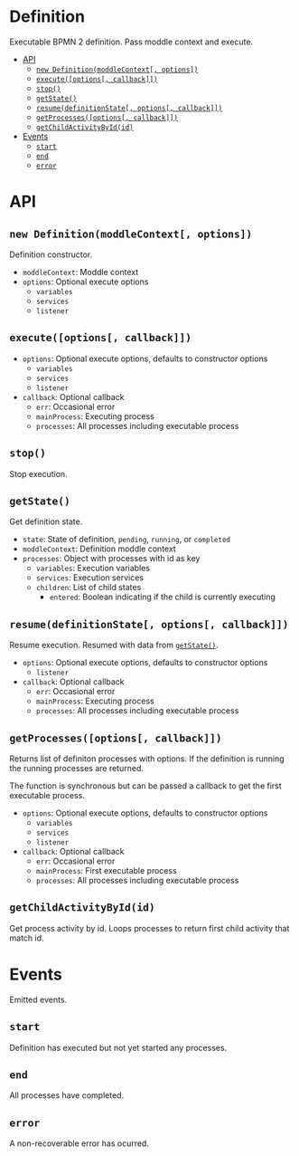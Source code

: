 Definition
==========

Executable BPMN 2 definition. Pass moddle context and execute.

<!-- toc -->

- [API](#api)
  - [`new Definition(moddleContext[, options])`](#new-definitionmoddlecontext-options)
  - [`execute([options[, callback]])`](#executeoptions-callback)
  - [`stop()`](#stop)
  - [`getState()`](#getstate)
  - [`resume(definitionState[, options[, callback]])`](#resumedefinitionstate-options-callback)
  - [`getProcesses([options[, callback]])`](#getprocessesoptions-callback)
  - [`getChildActivityById(id)`](#getchildactivitybyidid)
- [Events](#events)
  - [`start`](#start)
  - [`end`](#end)
  - [`error`](#error)

<!-- tocstop -->

# API

## `new Definition(moddleContext[, options])`

Definition constructor.

- `moddleContext`: Moddle context
- `options`: Optional execute options
  - `variables`
  - `services`
  - `listener`

## `execute([options[, callback]])`

- `options`: Optional execute options, defaults to constructor options
  - `variables`
  - `services`
  - `listener`
- `callback`: Optional callback
  - `err`: Occasional error
  - `mainProcess`: Executing process
  - `processes`: All processes including executable process

## `stop()`

Stop execution.

## `getState()`

Get definition state.

- `state`: State of definition, `pending`, `running`, or `completed`
- `moddleContext`: Definition moddle context
- `processes`: Object with processes with id as key
  - `variables`: Execution variables
  - `services`: Execution services
  - `children`: List of child states
    - `entered`: Boolean indicating if the child is currently executing

## `resume(definitionState[, options[, callback]])`

Resume execution. Resumed with data from [`getState()`](#getstate).

- `options`: Optional execute options, defaults to constructor options
  - `listener`
- `callback`: Optional callback
  - `err`: Occasional error
  - `mainProcess`: Executing process
  - `processes`: All processes including executable process

## `getProcesses([options[, callback]])`

Returns list of definiton processes with options. If the definition is running the running processes are returned.

The function is synchronous but can be passed a callback to get the first executable process.

- `options`: Optional execute options, defaults to constructor options
  - `variables`
  - `services`
  - `listener`
- `callback`: Optional callback
  - `err`: Occasional error
  - `mainProcess`: First executable process
  - `processes`: All processes including executable process

## `getChildActivityById(id)`

Get process activity by id. Loops processes to return first child activity that match id.

# Events

Emitted events.

## `start`

Definition has executed but not yet started any processes.

## `end`

All processes have completed.

## `error`

A non-recoverable error has ocurred.
